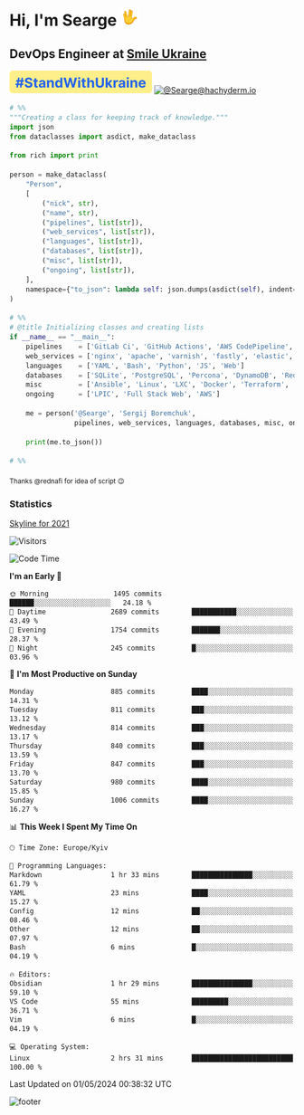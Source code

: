 # Hi, I'm Searge <img src="images/vulcan.webp" style="display: inline-block; margin: 0; height: 2rem" alt="Vulcan salute" />

## DevOps Engineer at [Smile Ukraine](https://smile-ukraine.com/en)

[![Stand With Ukraine](https://raw.githubusercontent.com/vshymanskyy/StandWithUkraine/main/badges/StandWithUkraine.svg)](https://stand-with-ukraine.pp.ua)
<a rel="me" href="https://hachyderm.io/@Searge">![@Searge@hachyderm.io](https://img.shields.io/badge/-@Searge-%232B90D9?logo=mastodon&logoColor=white)</a>

```python
# %%
"""Creating a class for keeping track of knowledge."""
import json
from dataclasses import asdict, make_dataclass

from rich import print

person = make_dataclass(
    "Person",
    [
        ("nick", str),
        ("name", str),
        ("pipelines", list[str]),
        ("web_services", list[str]),
        ("languages", list[str]),
        ("databases", list[str]),
        ("misc", list[str]),
        ("ongoing", list[str]),
    ],
    namespace={"to_json": lambda self: json.dumps(asdict(self), indent=4)},
)

# %%
# @title Initializing classes and creating lists
if __name__ == "__main__":
    pipelines    = ['GitLab Ci', 'GitHub Actions', 'AWS CodePipeline', 'Jenkins']
    web_services = ['nginx', 'apache', 'varnish', 'fastly', 'elastic', 'solr']
    languages    = ['YAML', 'Bash', 'Python', 'JS', 'Web']
    databases    = ['SQLite', 'PostgreSQL', 'Percona', 'DynamoDB', 'Redis']
    misc         = ['Ansible', 'Linux', 'LXC', 'Docker', 'Terraform', 'AWS']
    ongoing      = ['LPIC', 'Full Stack Web', 'AWS']

    me = person('@Searge', 'Sergij Boremchuk',
                pipelines, web_services, languages, databases, misc, ongoing)

    print(me.to_json())

# %%

```

<sub>Thanks @rednafi for idea of script :wink:</sub>

### Statistics

[Skyline for 2021](https://skyline.github.com/Searge/2021)

![Visitors](https://komarev.com/ghpvc/?username=searge&label=Profile%20views&color=0e75b6&style=flat) 
<!--START_SECTION:waka-->
![Code Time](http://img.shields.io/badge/Code%20Time-2%2C459%20hrs%2019%20mins-blue)

**I'm an Early 🐤** 

```text
🌞 Morning                1495 commits        ██████░░░░░░░░░░░░░░░░░░░   24.18 % 
🌆 Daytime                2689 commits        ███████████░░░░░░░░░░░░░░   43.49 % 
🌃 Evening                1754 commits        ███████░░░░░░░░░░░░░░░░░░   28.37 % 
🌙 Night                  245 commits         █░░░░░░░░░░░░░░░░░░░░░░░░   03.96 % 
```
📅 **I'm Most Productive on Sunday** 

```text
Monday                   885 commits         ████░░░░░░░░░░░░░░░░░░░░░   14.31 % 
Tuesday                  811 commits         ███░░░░░░░░░░░░░░░░░░░░░░   13.12 % 
Wednesday                814 commits         ███░░░░░░░░░░░░░░░░░░░░░░   13.17 % 
Thursday                 840 commits         ███░░░░░░░░░░░░░░░░░░░░░░   13.59 % 
Friday                   847 commits         ███░░░░░░░░░░░░░░░░░░░░░░   13.70 % 
Saturday                 980 commits         ████░░░░░░░░░░░░░░░░░░░░░   15.85 % 
Sunday                   1006 commits        ████░░░░░░░░░░░░░░░░░░░░░   16.27 % 
```


📊 **This Week I Spent My Time On** 

```text
🕑︎ Time Zone: Europe/Kyiv

💬 Programming Languages: 
Markdown                 1 hr 33 mins        ███████████████░░░░░░░░░░   61.79 % 
YAML                     23 mins             ████░░░░░░░░░░░░░░░░░░░░░   15.27 % 
Config                   12 mins             ██░░░░░░░░░░░░░░░░░░░░░░░   08.46 % 
Other                    12 mins             ██░░░░░░░░░░░░░░░░░░░░░░░   07.97 % 
Bash                     6 mins              █░░░░░░░░░░░░░░░░░░░░░░░░   04.19 % 

🔥 Editors: 
Obsidian                 1 hr 29 mins        ███████████████░░░░░░░░░░   59.10 % 
VS Code                  55 mins             █████████░░░░░░░░░░░░░░░░   36.71 % 
Vim                      6 mins              █░░░░░░░░░░░░░░░░░░░░░░░░   04.19 % 

💻 Operating System: 
Linux                    2 hrs 31 mins       █████████████████████████   100.00 % 
```


 Last Updated on 01/05/2024 00:38:32 UTC
<!--END_SECTION:waka-->

![footer](https://capsule-render.vercel.app/api?type=waving&color=gradient&customColorList=14,21&height=82&section=footer)
